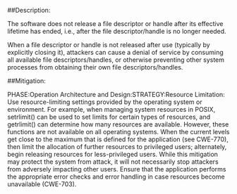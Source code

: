 ##Description:

The software does not release a file descriptor or handle after its effective lifetime has ended, i.e., after the file descriptor/handle is no longer needed.

When a file descriptor or handle is not released after use (typically by explicitly closing it), attackers can cause a denial of service by consuming all available file descriptors/handles, or otherwise preventing other system processes from obtaining their own file descriptors/handles.

##Mitigation:


PHASE:Operation Architecture and Design:STRATEGY:Resource Limitation:
Use resource-limiting settings provided by the operating system or environment. For example, when managing system resources in POSIX, setrlimit() can be used to set limits for certain types of resources, and getrlimit() can determine how many resources are available. However, these functions are not available on all operating systems. When the current levels get close to the maximum that is defined for the application (see CWE-770), then limit the allocation of further resources to privileged users; alternately, begin releasing resources for less-privileged users. While this mitigation may protect the system from attack, it will not necessarily stop attackers from adversely impacting other users. Ensure that the application performs the appropriate error checks and error handling in case resources become unavailable (CWE-703).

